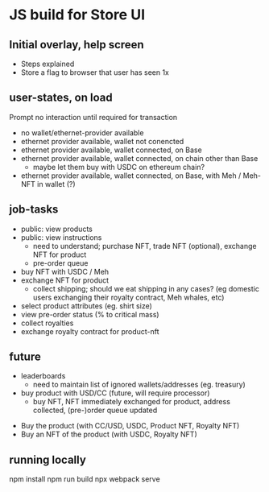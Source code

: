 # JS build for Store UI

## Initial overlay, help screen
* Steps explained
* Store a flag to browser that user has seen 1x

## user-states, on load
Prompt no interaction until required for transaction
* no wallet/ethernet-provider available
* ethernet provider available, wallet not conencted
* ethernet provider available, wallet connected, on Base
* ethernet provider available, wallet connected, on chain other than Base
  * maybe let them buy with USDC on ethereum chain?
* ethernet provider available, wallet connected, on Base, with Meh / Meh-NFT in wallet (?)

## job-tasks
* public: view products
* public: view instructions
  * need to understand; purchase NFT, trade NFT (optional), exchange NFT for product
  * pre-order queue
* buy NFT with USDC / Meh
* exchange NFT for product
  * collect shipping; should we eat shipping in any cases? (eg domestic users exchanging their royalty contract, Meh whales, etc)
* select product attributes (eg. shirt size)
* view pre-order status (% to critical mass)
* collect royalties
* exchange royalty contract for product-nft
## future
* leaderboards
  * need to maintain list of ignored wallets/addresses (eg. treasury)
* buy product with USD/CC (future, will require processor)
  * buy NFT, NFT immediately exchanged for product, address collected, (pre-)order queue updated



- Buy the product (with CC/USD, USDC, Product NFT, Royalty NFT)
- Buy an NFT of the product (with USDC, Royalty NFT)

## running locally
npm install
npm run build
npx webpack serve
